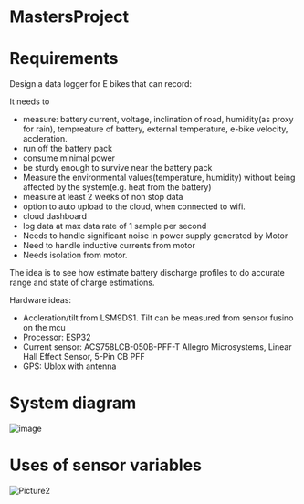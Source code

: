 # MastersProject
 
# Requirements
Design a data logger for E bikes that can record:


It needs to 
* measure: battery current, voltage, inclination of road, humidity(as proxy for rain), tempreature of battery, external temperature, e-bike velocity, accleration.
* run off the battery pack
* consume minimal power
* be sturdy enough to survive near the battery pack
* Measure the environmental values(temperature, humidity) without being affected by the system(e.g. heat from the battery)
* measure at least 2 weeks of non stop data
* option to auto upload to the cloud, when connected to wifi.
* cloud dashboard
* log data at max data rate of 1 sample per second
* Needs to handle significant noise in power supply generated by Motor
* Need to handle inductive currents from motor
* Needs isolation from motor.

The idea is to see how estimate battery discharge profiles to do accurate range and state of charge estimations.



Hardware ideas:
* Accleration/tilt from LSM9DS1. Tilt can be measured from sensor fusino on the mcu
* Processor: ESP32
* Current sensor: ACS758LCB-050B-PFF-T Allegro Microsystems, Linear Hall Effect Sensor, 5-Pin CB PFF
* GPS: Ublox with antenna


# System diagram
![image](https://user-images.githubusercontent.com/26815217/105333825-1219bf80-5bce-11eb-83dc-ac001538fb16.png)

# Uses of sensor variables

![Picture2](https://user-images.githubusercontent.com/26815217/105344719-3760fa80-5bdb-11eb-9e97-bf75274aea7c.png)


